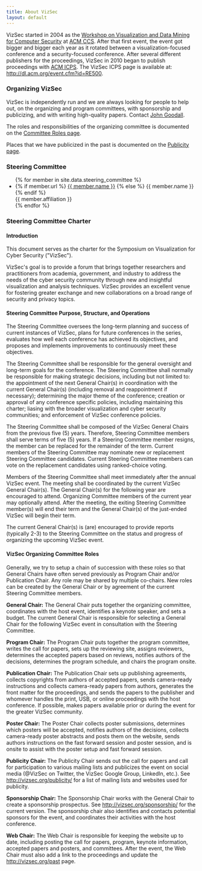 ```yaml
---
title: About VizSec
layout: default
---
```


VizSec started in 2004 as the <a href="http://www.cs.fit.edu/~pkc/vizdmsec04/">Workshop on Visualization and Data Mining for Computer Security</a> at <a href="http://www.sigsac.org/ccs/CCS2004/workshops.html">ACM CCS</a>. After that first event, the event got bigger and bigger each year as it rotated between a visualization-focused conference and a security-focused conference. After several different publishers for the proceedings, VizSec in 2010 began to publish proceedings with <a href="https://dl.acm.org/icps.cfm">ACM ICPS</a>. The VizSec ICPS page is available at: <a href="http://dl.acm.org/event.cfm?id=RE500">http://dl.acm.org/event.cfm?id=RE500</a>.

### Organizing VizSec
VizSec is independently run and we are always looking for people to help out, on the organizing and program committees, with sponsorship and publicizing, and with writing high-quality papers. Contact <a href="http://jgoodall.me/">John Goodall</a>.

The roles and responsibilities of the organizing committee is documented on the <a href="/roles">Committee Roles page</a>.

Places that we have publicized in the past is documented on the <a href="/publicity">Publicity page</a>.


### Steering Committee
<div class="steering-committee">
	<ul >
	{% for member in site.data.steering_committee %}
		<li>
			<span class="committee name">
				{% if member.url %}
					<a href="{{ member.url }}">{{ member.name }}</a>
				{% else %}
					{{ member.name }}
				{% endif %}
			</span><br>
			<span class="committee affiliation">{{ member.affiliation }}</span>
		</li>
	{% endfor %}
	</ul>
</div>


### Steering Committee Charter
<div class="steering-committee">
<h4>Introduction</h4>
This document serves as the charter for the Symposium on Visualization for Cyber Security ("VizSec").

VizSec's goal is to provide a forum that brings together researchers and practitioners from academia, government, and industry to address the needs of the cyber security community through new and insightful visualization and analysis techniques. VizSec provides an excellent venue for fostering greater exchange and new collaborations on a broad range of security and privacy topics.

<h4>Steering Committee Purpose, Structure, and Operations</h4>
The Steering Committee oversees the long-term planning and success of current instances of VizSec, plans for future conferences in the series, evaluates how well each conference has achieved its objectives, and proposes and implements improvements to continuously meet these objectives.

The Steering Committee shall be responsible for the general oversight and long-term goals for the conference. The Steering Committee shall normally be responsible for making strategic decisions, including but not limited to: the appointment of the next General Chair(s) in coordination with the current General Chair(s) (including removal and reappointment if necessary); determining the major theme of the conference; creation or approval of any conference specific policies, including maintaining this charter; liasing with the broader visualization and cyber security communities; and enforcement of VizSec conference policies.

The Steering Committee shall be composed of the VizSec General Chairs from the previous five (5) years. Therefore, Steering Committee members shall serve terms of five (5) years. If a Steering Committee member resigns, the member can be replaced for the remainder of the term. Current members of the Steering Committee may nominate new or replacement Steering Committee candidates. Current Steering Committee members can vote on the replacement candidates using ranked-choice voting.

Members of the Steering Committee shall meet immediately after the annual VizSec event. The meeting shall be coordinated by the current VizSec General Chair(s). The General Chair(s) for the following year are encouraged to attend. Organizing Committee members of the current year may optionally attend. After the meeting, the exiting Steering Committee member(s) will end their term and the General Chair(s) of the just-ended VizSec will begin their term.

The current General Chair(s) is (are) encouraged to provide reports (typically 2-3) to the Steering Committee on the status and progress of organizing the upcoming VizSec event.

<h4>VizSec Organizing Committee Roles</h4>

Generally, we try to setup a chain of succession with these roles so that General Chairs have often served previously as Program Chair and/or Publication Chair. Any role may be shared by multiple co-chairs. New roles can be created by the General Chair or by agreement of the current Steering Committee members.
<p>
<b>General Chair:</b> The General Chair puts together the organizing committee, coordinates with the host event, identifies a keynote speaker, and sets a budget. The current General Chair is responsible for selecting a General Chair for the following VizSec event in consultation with the Steering Committee.
</p><p>
<b>Program Chair:</b> The Program Chair puts together the program committee, writes the call for papers, sets up the reviewing site, assigns reviewers, determines the accepted papers based on reviews, notifies authors of the decisions, determines the program schedule, and chairs the program onsite.
</p><p>
<b>Publication Chair:</b> The Publication Chair sets up publishing agreements, collects copyrights from authors of accepted papers, sends camera-ready instructions and collects camera-ready papers from authors, generates the front matter for the proceedings, and sends the papers to the publisher and whomever handles the print, USB, or online proceedings with the host conference. If possible, makes papers available prior or during the event for the greater VizSec community.
</p><p>
<b>Poster Chair:</b> The Poster Chair collects poster submissions, determines which posters will be accepted, notifies authors of the decisions, collects camera-ready poster abstracts and posts them on the website, sends authors instructions on the fast forward session and poster session, and is onsite to assist with the poster setup and fast forward session.
</p><p>
<b>Publicity Chair:</b> The Publicity Chair sends out the call for papers and call for participation to various mailing lists and publicizes the event on social media (@VizSec on Twitter, the VizSec Google Group, LinkedIn, etc.). See <a href="http://vizsec.org/publicity/">http://vizsec.org/publicity/</a> for a list of mailing lists and websites used for publicity.
</p><p>
<b>Sponsorship Chair:</b> The Sponsorship Chair works with the General Chair to create a sponsorship prospectus. See <a href="http://vizsec.org/sponsorship/">http://vizsec.org/sponsorship/</a> for the current version. The sponsorship chair also identifies and contacts potential sponsors for the event, and coordinates their activities with the host conference.
</p><p>
<b>Web Chair:</b> The Web Chair is responsible for keeping the website up to date, including posting the call for papers, program, keynote information, accepted papers and posters, and committees. After the event, the Web Chair must also add a link to the proceedings and update the <a href="http://vizsec.org/past">http://vizsec.org/past</a> page.
</p>
</div>
